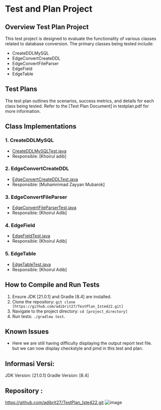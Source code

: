 # Test and Plan Project

## Overview Test Plan Project
This test project is designed to evaluate the functionality of various classes related to database conversion. The primary classes being tested include:
- CreateDDLMySQL
- EdgeConvertCreateDDL
- EdgeConvertFileParser
- EdgeField
- EdgeTable

## Test Plans
The test plan outlines the scenarios, success metrics, and details for each class being tested. Refer to the [Test Plan Document] in  testplan.pdf for more information.

## Class Implementations

### 1. CreateDDLMySQL
- [CreateDDLMySQLTest.java](./src/test/java/CreateDDLMySQLTest.Java)
- Responsible: [Khoirul adib]

### 2. EdgeConvertCreateDDL
- [EdgeConvertCreateDDLTest.java](./src/test/java/EdgeConvertCreateDDLTest.Java)
- Responsible: [Muhammmad Zayyan Mubarok]

### 3. EdgeConvertFileParser
- [EdgeConvertFileParserTest.java](./src/test/java/EdgeConvertFileParserTest.Java)
- Responsible: [Khoirul Adib]

### 4. EdgeField
- [EdgeFieldTest.java](./src/test/java/EdgeFieldTest.Java)
- Responsible: [Khoirul Adib]

### 5. EdgeTable
- [EdgeTableTest.java](./src/test/java/EdgeTableTest.Java)
- Responsible: [Khoirul Adib]

## How to Compile and Run Tests
1. Ensure JDK [21.0.1] and Gradle [8.4] are installed.
2. Clone the repository: `git clone [https://github.com/adibrit27/TestPlan_Iste422.git]`
3. Navigate to the project directory: `cd [project_directory]`
4. Run tests: `./gradlew test`.

## Known Issues
- Here we are still having difficulty displaying the output report text file. but we can now display checkstyle and pmd in this test and plan.


## Informasi Versi:
JDK Version: [21.0.1]
Gradle Version: [8.4]

## Repository :  
https://github.com/adibrit27/TestPlan_Iste422.git
![image](https://github.com/adibrit27/TestPlan_Iste422/assets/143827583/114683ce-5f3c-491a-8a5d-9bb38580d8ad)


